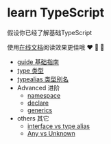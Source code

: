 # learn TypeScript 

假设你已经了解基础TypeScript

使用[在线文档](https://blacklisten.github.io/learn-typescript/)阅读效果更佳哦 :heart: :star2: :sunflower:

- [guide 基础指南](https://github.com/blacklisten/learn-typescript/blob/master/docs/docs/guide/README.md)
- [type 类型](https://github.com/blacklisten/learn-typescript/blob/master/docs/docs/types/README.md)
- [typealias 类型别名](https://github.com/blacklisten/learn-typescript/blob/master/docs/docs/typealias/README.md)
- Advanced 进阶
  - [namespace](https://github.com/blacklisten/learn-typescript/blob/master/docs/docs/advanced/namespace.md)
  - [declare](https://github.com/blacklisten/learn-typescript/blob/master/docs/docs/advanced/declare.md)
  - [generics](https://github.com/blacklisten/learn-typescript/blob/master/docs/docs/advanced/generics.md)
- others 其它
  - [interface vs type alias](https://github.com/blacklisten/learn-typescript/blob/master/docs/docs/others/interfacesDiffTypes.md)
  - [Any vs Unknown](https://github.com/blacklisten/learn-typescript/blob/master/docs/docs/others/anyDiffUnknown.md) 
